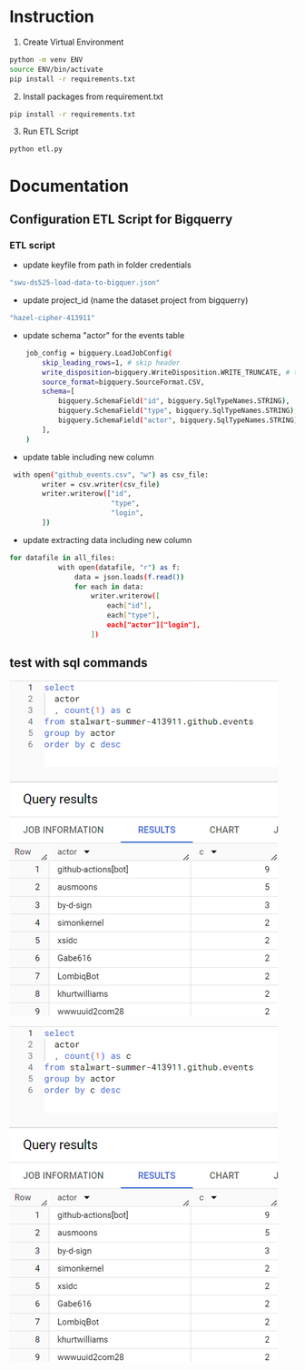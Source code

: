 # Instruction 

1. Create Virtual Environment
```sh
python -m venv ENV
source ENV/bin/activate
pip install -r requirements.txt
```

2. Install packages from requirement.txt
```sh
pip install -r requirements.txt
```

3. Run ETL Script
```sh
python etl.py
```

# Documentation
## Configuration ETL Script for Bigquerry

### ETL script
- update keyfile from path in folder credentials
```sh 
"swu-ds525-load-data-to-bigquer.json"
```

- update project_id (name the dataset project from bigquerry)
```sh 
"hazel-cipher-413911"
```

- update schema "actor" for the events table
```sh 
    job_config = bigquery.LoadJobConfig(
        skip_leading_rows=1, # skip header
        write_disposition=bigquery.WriteDisposition.WRITE_TRUNCATE, # truncate = replace
        source_format=bigquery.SourceFormat.CSV,
        schema=[
            bigquery.SchemaField("id", bigquery.SqlTypeNames.STRING),
            bigquery.SchemaField("type", bigquery.SqlTypeNames.STRING),
            bigquery.SchemaField("actor", bigquery.SqlTypeNames.STRING),
        ],
    )
```

- update table including new column
```sh 
 with open("github_events.csv", "w") as csv_file:
        writer = csv.writer(csv_file)
        writer.writerow(["id", 
                         "type", 
                         "login",
        ])
```

- update extracting data including new column
```sh 
for datafile in all_files:
            with open(datafile, "r") as f:
                data = json.loads(f.read())
                for each in data:
                    writer.writerow([
                        each["id"], 
                        each["type"],
                        each["actor"]["login"],
                    ])
```
## test with sql commands

![Alt text](image-1.png)

![Alt text](image-2.png)
